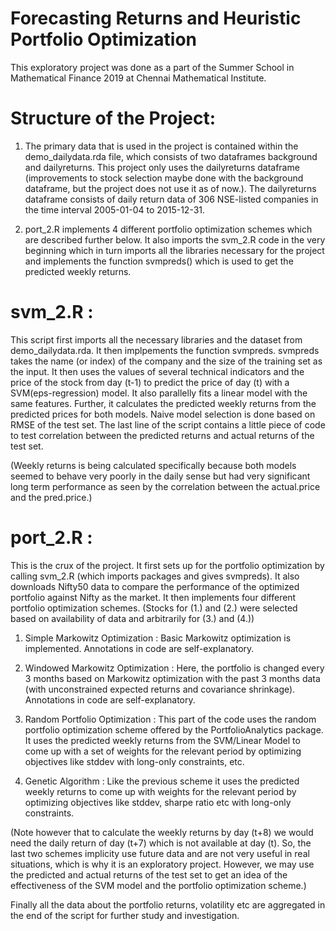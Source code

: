 # Forecasting Returns and Heuristic Portfolio Optimization

This exploratory project was done as a part of the Summer School in Mathematical Finance 2019 at Chennai Mathematical Institute. 

# Structure of the Project:

1. The primary data that is used in the project is contained within the demo_dailydata.rda file, which consists of two dataframes background and dailyreturns. This project only uses the dailyreturns dataframe (improvements to stock selection maybe done with the background dataframe, but the project does not use it as of now.). The dailyreturns dataframe consists of daily return data of 306 NSE-listed companies in the time interval 2005-01-04 to 2015-12-31.

2. port_2.R implements 4 different portfolio optimization schemes which are described further below. It also imports the svm_2.R code in the very beginning which in turn imports all the libraries necessary for the project and implements the function svmpreds() which is used to get the predicted weekly returns.

# svm_2.R :

This script first imports all the necessary libraries and the dataset from demo_dailydata.rda. It then implpements the function svmpreds. svmpreds takes the name (or index) of the company and the size of the training set as the input. It then uses the values of several technical indicators and the price of the stock from day (t-1) to predict the price of day (t) with a SVM(eps-regression) model. It also parallelly fits a linear model with the same features. Further, it calculates the predicted weekly returns from the predicted prices for both models. Naive model selection is done based on RMSE of the test set. The last line of the script contains a little piece of code to test correlation between the predicted returns and actual returns of the test set.

(Weekly returns is being calculated specifically because both models seemed to behave very poorly in the daily sense but had very significant long term performance as seen by the correlation between the actual.price and the pred.price.)

# port_2.R :

This is the crux of the project. It first sets up for the portfolio optimization by calling svm_2.R (which imports packages and gives svmpreds). It also downloads Nifty50 data to compare the performance of the optimized portfolio against Nifty as the market. It then implements four different portfolio optimization schemes. (Stocks for (1.) and (2.) were selected based on availability of data and arbitrarily for (3.) and (4.))

 1. Simple Markowitz Optimization : Basic Markowitz optimization is implemented. Annotations in code are self-explanatory.
 
 2. Windowed Markowitz Optimization : Here, the portfolio is changed every 3 months based on Markowitz optimization with the past 3 months data (with unconstrained expected returns and covariance shrinkage). Annotations in code are self-explanatory.
 
 3. Random Portfolio Optimization : This part of the code uses the random portfolio optimization scheme offered by the PortfolioAnalytics package. It uses the predicted weekly returns from the SVM/Linear Model to come up with a set of weights for the relevant period by optimizing objectives like stddev with long-only constraints, etc. 
 
 4. Genetic Algorithm : Like the previous scheme it uses the predicted weekly returns to come up with weights for the relevant period by optimizing objectives like stddev, sharpe ratio etc with long-only constraints. 
 
(Note however that to calculate the weekly returns by day (t+8) we would need the daily return of day (t+7) which is not available at day (t). So, the last two schemes implicity use future data and are not very useful in real situations, which is why it is an exploratory project. However, we may use the predicted and actual returns of the test set to get an idea of the effectiveness of the SVM model and the portfolio optimization scheme.)

Finally all the data about the portfolio returns, volatility etc are aggregated in the end of the script for further study and investigation.

